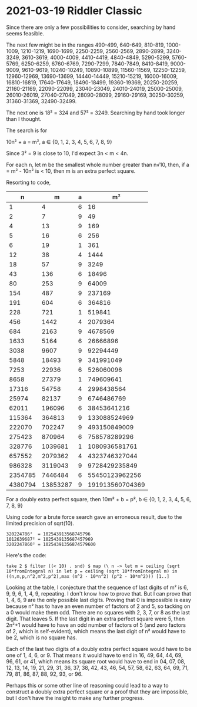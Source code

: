 2021-03-19 Riddler Classic
==========================
Since there are only a few possibilities to consider, searching by hand seems
feasible.

The next few might be in the ranges 490-499, 640-649, 810-819, 1000-1009,
1210-1219, 1690-1699, 2250-2259, 2560-2569, 2890-2899, 3240-3249, 3610-3619,
4000-4009, 4410-4419, 4840-4849, 5290-5299, 5760-5769, 6250-6259, 6760-6769,
7290-7299, 7840-7849, 8410-8419, 9000-9009, 9610-9619, 10240-10249,
10890-10899, 11560-11569, 12250-12259, 12960-12969, 13690-13699, 14440-14449,
15210-15219, 16000-16009, 16810-16819, 17640-17649, 18490-18499, 19360-19369,
20250-20259, 21160-21169, 22090-22099, 23040-23049, 24010-24019, 25000-25009,
26010-26019, 27040-27049, 28090-28099, 29160-29169, 30250-30259, 31360-31369,
32490-32499.

The next one is 18² = 324 and 57² = 3249.  Searching by hand took longer than
I thought.

The search is for

10n² + a = m², a ∈ {0, 1, 2, 3, 4, 5, 6, 7, 8, 9}

Since 3² = 9 is close to 10, I'd expect 3n < m < 4n.

For each n, let m be the smallest whole number greater than n√10, then, if
a = m² - 10n² is < 10, then m is an extra perfect square.

Resorting to code,

|n   |m   |a|m²     |
|----|----|-|-------|
|1   |4   |6|16     |
|2   |7   |9|49     |
|4   |13  |9|169    |
|5   |16  |6|256    |
|6   |19  |1|361    |
|12  |38  |4|1444   |
|18  |57  |9|3249   |
|43  |136 |6|18496  |
|80  |253 |9|64009  |
|154 |487 |9|237169 |
|191 |604 |6|364816 |
|228 |721 |1|519841 |
|456 |1442|4|2079364|
|684 |2163|9|4678569|
|1633 |5164|6|26666896|
|3038 |9607|9|92294449|
|5848 |18493|9|341991049|
|7253 |22936|6|526060096|
|8658 |27379|1|749609641|
|17316 |54758|4|2998438564|
|25974 |82137|9|6746486769|
|62011 |196096|6|38453641216|
|115364 |364813|9|133088524969|
|222070 |702247|9|493150849009|
|275423 |870964|6|758578289296|
|328776 |1039681|1|1080936581761|
|657552 |2079362|4|4323746327044|
|986328 |3119043|9|9728429235849|
|2354785 |7446484|6|55450123962256|
|4380794 |13853287|9|191913560704369|

For a doubly extra perfect square, then
10m² + b = p², b ∈ {0, 1, 2, 3, 4, 5, 6, 7, 8, 9}

Using code for a brute force search gave an erroneous result, due to the
limited precision of sqrt(10).
```
320224786²  = 102543913568745796
1012639687² = 1025439135687457969
3202247860² = 10254391356874579600
```

Here's the code:
```
take 2 $ filter ((< 10) . snd) $ map (\ n -> let m = ceiling (sqrt 10*fromIntegral n) in let p = ceiling (sqrt 10*fromIntegral m) in ((n,m,p,n^2,m^2,p^2),max (m^2 - 10*n^2) (p^2 - 10*m^2))) [1..]
```

Looking at the table, I conjecture that the sequence of last digits of m²
is 6, 9, 9, 6, 1, 4, 9, repeating.  I don't know how to prove that.  But
I can prove that 1, 4, 6, 9 are the only possible last digits.  Proving
that 0 is impossible is easy because n² has to have an even number
of factors of 2 and 5, so tacking on a 0 would make them odd.  There are no
squares with 2, 3, 7, or 8 as the last digit.  That leaves 5.  If the last
digit in an extra perfect square were 5, then 2n²+1 would have to have an
odd number of factors of 5 (and zero factors of 2, which is self-evident),
which means the last digit of n² would have to be 2, which is no square has.

Each of the last two digits of a doubly extra perfect square would have to be
one of 1, 4, 6, or 9.  That means it would have to end in
16, 49, 64, 44, 69, 96, 61, or 41, which means its square root would have to
end in 04, 07, 08, 12, 13, 14, 19, 21, 29, 31, 36, 37, 38, 42, 43, 46, 54, 57,
58, 62, 63, 64, 69, 71, 79, 81, 86, 87, 88, 92, 93, or 96.

Perhaps this or some other line of reasoning could lead to a way to construct
a doubly extra perfect square or a proof that they are impossible, but
I don't have the insight to make any further progress.
